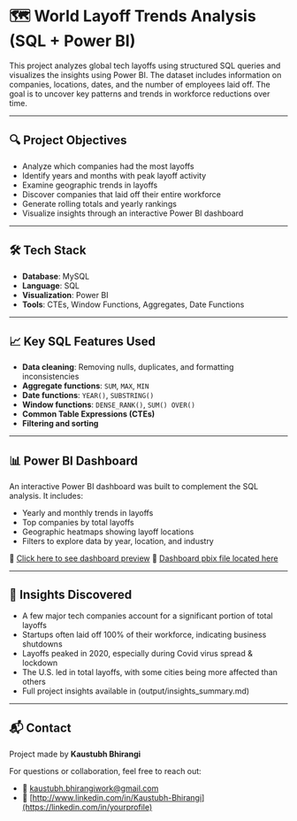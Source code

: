 ﻿# 🗺️ World Layoff Trends Analysis (SQL + Power BI)

This project analyzes global tech layoffs using structured SQL queries and visualizes the insights using Power BI. The dataset includes information on companies, locations, dates, and the number of employees laid off. The goal is to uncover key patterns and trends in workforce reductions over time.

---

## 🔍 Project Objectives

- Analyze which companies had the most layoffs
- Identify years and months with peak layoff activity
- Examine geographic trends in layoffs
- Discover companies that laid off their entire workforce
- Generate rolling totals and yearly rankings
- Visualize insights through an interactive Power BI dashboard

---

## 🛠️ Tech Stack

- **Database**: MySQL
- **Language**: SQL
- **Visualization**: Power BI
- **Tools**: CTEs, Window Functions, Aggregates, Date Functions

---

## 📈 Key SQL Features Used

- **Data cleaning**: Removing nulls, duplicates, and formatting inconsistencies
- **Aggregate functions**: `SUM`, `MAX`, `MIN`
- **Date functions**: `YEAR()`, `SUBSTRING()`
- **Window functions**: `DENSE_RANK()`, `SUM() OVER()`
- **Common Table Expressions (CTEs)**
- **Filtering and sorting**

---

## 📊 Power BI Dashboard

An interactive Power BI dashboard was built to complement the SQL analysis. It includes:

- Yearly and monthly trends in layoffs
- Top companies by total layoffs
- Geographic heatmaps showing layoff locations
- Filters to explore data by year, location, and industry

📎 [Click here to see dashboard preview](dashboard/dashboard_preview.png)
📁 [Dashboard pbix file located here](dashboard)

---

## 🧠 Insights Discovered

- A few major tech companies account for a significant portion of total layoffs
- Startups often laid off 100% of their workforce, indicating business shutdowns
- Layoffs peaked in 2020, especially during Covid virus spread & lockdown
- The U.S. led in total layoffs, with some cities being more affected than others
- Full project insights available in (output/insights_summary.md)


---
## 📬 Contact

Project made by **Kaustubh Bhirangi**

For questions or collaboration, feel free to reach out:

- 📧 [kaustubh.bhirangiwork@gmail.com](mailto:your.email@example.com)
- 🔗 [http://www.linkedin.com/in/Kaustubh-Bhirangi](https://linkedin.com/in/yourprofile)
